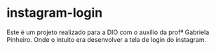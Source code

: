 # instagram-login
Este é um projeto realizado para a DIO com o auxílio da profª Gabriela Pinheiro. Onde o intuito era desenvolver a tela de login do instagram.
